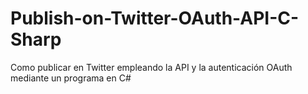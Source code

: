 Publish-on-Twitter-OAuth-API-C-Sharp
====================================

Como publicar en Twitter empleando la API y la autenticación OAuth mediante un programa en C#
